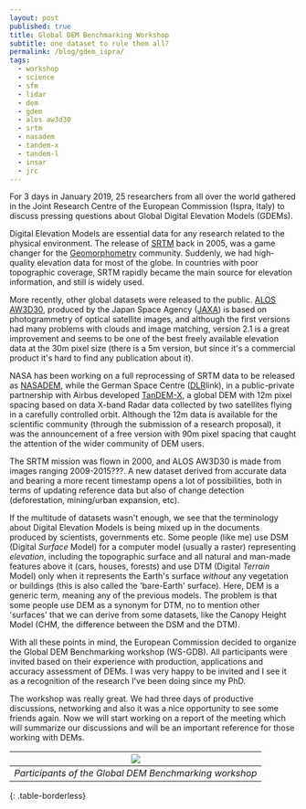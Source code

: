 ```yaml
---
layout: post
published: true
title: Global DEM Benchmarking Workshop
subtitle: one dataset to rule them all?
permalink: /blog/gdem_ispra/
tags:
  - workshop
  - science
  - sfm
  - lidar
  - dem
  - gdem
  - alos aw3d30
  - srtm
  - nasadem
  - tandem-x
  - tandem-l
  - insar
  - jrc
---
```


For 3 days in January 2019, 25 researchers from all over the world gathered in the Joint Research Centre of the European Commission (Ispra, Italy) to discuss pressing questions about Global Digital Elevation Models (GDEMs).   

<!--more-->

Digital Elevation Models are essential data for any research related to the physical environment. The release of [SRTM](link) back in 2005, was a game changer for the [Geomorphometry](http://www.geomorphometry.org) community. Suddenly, we had high-quality elevation data for most of the globe. In countries with poor topographic coverage, SRTM rapidly became the main source for elevation information, and still is widely used. 

More recently, other global datasets were released to the public. [ALOS AW3D30](link), produced by the Japan Space Agency ([JAXA](link)) is based on photogrammetry of optical satellite images, and although the first versions had many problems with clouds and image matching, version 2.1 is a great improvement and seems to be one of the best freely available elevation data at the 30m pixel size (there is a 5m version, but since it's a commercial product it's hard to find any publication about it).  

NASA has been working on a full reprocessing of SRTM data to be released as [NASADEM](link), while the German Space Centre ([DLR]()link), in a public-private partnership with Airbus developed [TanDEM-X](link), a global DEM with 12m pixel spacing based on data X-band Radar data collected by two satellites flying in a carefully controlled orbit. Although the 12m data is available for the scientific community (through the submission of a research proposal), it was the announcement of a free version with 90m pixel spacing that caught the attention of the wider community of DEM users.  

The SRTM mission was flown in 2000, and ALOS AW3D30 is made from images ranging 2009-2015???. A new dataset derived from accurate data and bearing a more recent timestamp opens a lot of possibilities, both in terms of updating reference data but also of change detection (deforestation, mining/urban expansion, etc).  

If the multitude of datasets wasn't enough, we see that the terminology about Digital Elevation Models is being mixed up in the documents produced by scientists, governments etc. Some people (like me) use DSM (Digital _Surface_ Model) for a computer model (usually a raster) representing _elevation_, including the topographic surface and all natural and man-made features above it (cars, houses, forests) and use DTM (Digital _Terrain_ Model) only when it represents the Earth's surface _without_ any vegetation or buildings (this is also called the 'bare-Earth' surface). Here, DEM is a generic term, meaning any of the previous models. The problem is that some people use DEM as a synonym for DTM, no to mention other 'surfaces' that we can derive from some datasets, like the Canopy Height Model (CHM, the difference between the DSM and the DTM).

With all these points in mind, the European Commission decided to organize the Global DEM Benchmarking workshop (WS-GDB). All participants were invited based on their experience with production, applications and accuracy assessment of DEMs. I was very happy to be invited and I see it as a recognition of the research I've been doing since my PhD.  

The workshop was really great. We had three days of productive discussions, networking and also it was a nice opportunity to see some friends again. Now we will start working on a report of the meeting which will summarize our discussions and will be an important reference for those working with DEMs.


| ![]({{site.baseurl}}/img/meetings/wsgdb_group.jpg) |
|:--:| 
| *Participants of the Global DEM Benchmarking workshop* |
{: .table-borderless}

&nbsp;

<!-- {% include share-buttons.html %} -->

